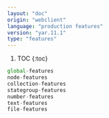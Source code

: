 ```yaml
---
layout: "doc"
origin: "webclient"
language: "production features"
version: "yar.11.1"
type: "features"
---
```


1. TOC
{:toc}

```js
global-features
node-features
collection-features
stategroup-features
number-features
text-features
file-features
```
